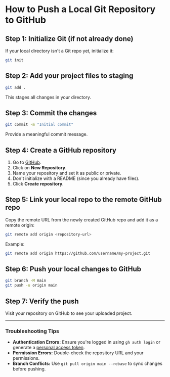 # How to Push a Local Git Repository to GitHub

## Step 1: Initialize Git (if not already done)
If your local directory isn't a Git repo yet, initialize it:

```bash
git init
```

## Step 2: Add your project files to staging
```bash
git add .
```
This stages all changes in your directory.

## Step 3: Commit the changes
```bash
git commit -m "Initial commit"
```
Provide a meaningful commit message.

## Step 4: Create a GitHub repository
1. Go to [GitHub](https://github.com).
2. Click on **New Repository**.
3. Name your repository and set it as public or private.
4. Don't initialize with a README (since you already have files).
5. Click **Create repository**.

## Step 5: Link your local repo to the remote GitHub repo
Copy the remote URL from the newly created GitHub repo and add it as a remote origin:

```bash
git remote add origin <repository-url>
```
Example:
```bash
git remote add origin https://github.com/username/my-project.git
```

## Step 6: Push your local changes to GitHub
```bash
git branch -M main
git push -u origin main
```

## Step 7: Verify the push
Visit your repository on GitHub to see your uploaded project.

---

### Troubleshooting Tips
- **Authentication Errors:** Ensure you're logged in using `gh auth login` or generate a [personal access token](https://github.com/settings/tokens).
- **Permission Errors:** Double-check the repository URL and your permissions.
- **Branch Conflicts:** Use `git pull origin main --rebase` to sync changes before pushing.
